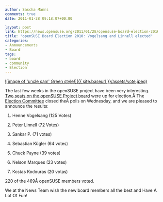 ```yaml
---
author: Sascha Manns
comments: true
date: 2011-01-28 09:18:07+00:00

layout: post
link: https://news.opensuse.org/2011/01/28/opensuse-board-election-2010-vogelsang-and-linnell-elected/
title: "openSUSE Board Election 2010: Vogelsang and Linnell elected"
categories:
- Announcements
- Board
tags:
- board
- community
- Election
---
```

[![image of 'uncle sam' Green style!]({{ site.baseurl }}/assets/vote.jpeg)](https://news.opensuse.org/2011/01/12/the-opensuse-board-election-2010/vote/)

The last few weeks in the openSUSE project have been very interesting. [Two seats on the openSUSE Project board](http://en.opensuse.org/openSUSE:Board_election_2010) were up for election.Â The [Election Committee](http://en.opensuse.org/openSUSE:Board_election_2010#Election_committee) closed theÂ polls on Wednesday, and we are pleased to announce the results:



	
  1. Henne Vogelsang (125 Votes)

	
  2. Peter Linnell (72 Votes)

	
  3. Sankar P. (71 votes)

	
  4. Sebastian Kügler (64 votes)

	
  5. Chuck Payne (39 votes)

	
  6. Nelson Marques (23 votes)

	
  7. Kostas Kodouras (20 votas)


220 of the 469Â openSUSE members voted.

We at the News Team wish the new board members all the best and Have A Lot Of Fun!		
